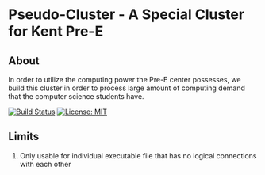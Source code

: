 # Pseudo-Cluster - A Special Cluster for Kent Pre-E

## About

In order to utilize the computing power the Pre-E center possesses, we build this cluster in order to process large amount of computing demand that the computer science students have.

[![Build Status](https://travis-ci.org/Kent-AI-Laboratory/Pseudo-Cluster.svg?branch=master)](https://travis-ci.org/Kent-AI-Laboratory/Pseudo-Cluster) [![License: MIT](https://img.shields.io/badge/License-MIT-yellow.svg)](https://github.com/Kent-AI-Laboratory/Pseudo-Cluster/blob/master/LICENSE)

## Limits
  1. Only usable for individual executable file that has no logical connections with each other
